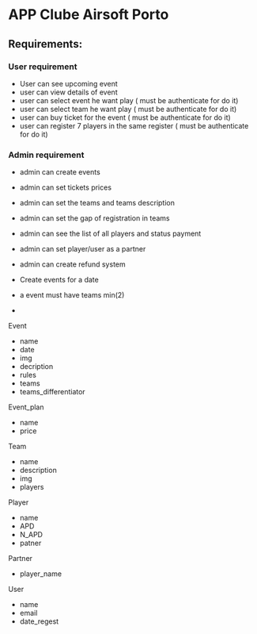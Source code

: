 # APP Clube Airsoft Porto

## Requirements:

### User requirement
- User can see upcoming event
- user can view details of event
- user can select event he want play ( must be authenticate for do it)
- user can select team he want play ( must be authenticate for do it)
- user can buy ticket for the event ( must be authenticate for do it)
- user can register 7 players in the same register ( must be authenticate for do it)

### Admin requirement
- admin can create events
- admin can set tickets prices
- admin can set the teams and teams description
- admin can set the gap of registration in teams
- admin can see the list of all players and status payment
- admin can set player/user as a partner
- admin can create refund system


- Create events for a date
- a event must have teams min(2)
- 


Event
 - name
 - date
 - img
 - decription
 - rules
 - teams
 - teams_differentiator

Event_plan
  - name
  - price

Team
  - name
  - description
  - img
  - players


Player
  - name
  - APD
  - N_APD
  - patner


Partner
  - player_name


User
  - name
  - email
  - date_regest

